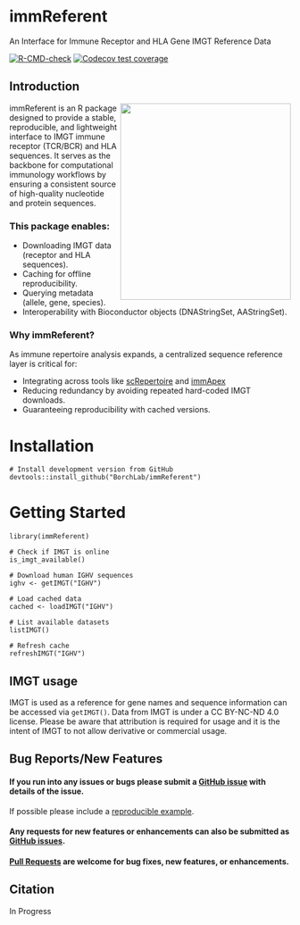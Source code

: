 # immReferent

An Interface for Immune Receptor and HLA Gene IMGT Reference Data

<!-- badges: start -->
[![R-CMD-check](https://github.com/BorchLab/immReferent/actions/workflows/R-CMD-check.yaml/badge.svg)](https://github.com/BorchLab/immReferent/actions/workflows/R-CMD-check.yaml)
[![Codecov test coverage](https://codecov.io/gh/BorchLab/immReferent/graph/badge.svg)](https://app.codecov.io/gh/BorchLab/immReferent)
<!-- badges: end -->

## Introduction 

<img align="right" src="https://github.com/BorchLab/immReferent/blob/main/www/immreferent_hex.png" width="305" height="352">

immReferent is an R package designed to provide a stable, reproducible, and lightweight interface to IMGT immune receptor (TCR/BCR) and HLA sequences.
It serves as the backbone for computational immunology workflows by ensuring a consistent source of high-quality nucleotide and protein sequences.

### This package enables:

* Downloading IMGT data (receptor and HLA sequences).
* Caching for offline reproducibility.
* Querying metadata (allele, gene, species).
* Interoperability with Bioconductor objects (DNAStringSet, AAStringSet).

### Why immReferent?

As immune repertoire analysis expands, a centralized sequence reference layer is critical for:

* Integrating across tools like [scRepertoire](https://github.com/BorchLab/scRepertoire) and [immApex](https://github.com/BorchLab/immApex)
* Reducing redundancy by avoiding repeated hard-coded IMGT downloads.
* Guaranteeing reproducibility with cached versions.

# Installation

```
# Install development version from GitHub
devtools::install_github("BorchLab/immReferent")
```

# Getting Started

```
library(immReferent)

# Check if IMGT is online
is_imgt_available()

# Download human IGHV sequences
ighv <- getIMGT("IGHV")

# Load cached data
cached <- loadIMGT("IGHV")

# List available datasets
listIMGT()

# Refresh cache
refreshIMGT("IGHV")
```

## IMGT usage

IMGT is used as a reference for gene names and sequence information can be accessed via `getIMGT()`. Data from IMGT is under a CC BY-NC-ND 4.0 license. Please be aware that attribution is required for usage and it is the intent of IMGT to not allow derivative or commercial usage.

## Bug Reports/New Features

#### If you run into any issues or bugs please submit a [GitHub issue](https://github.com/BorchLab/immReferent/issues) with details of the issue.

If possible please include a [reproducible example](https://reprex.tidyverse.org/). 

#### Any requests for new features or enhancements can also be submitted as [GitHub issues](https://github.com/BorchLab/immReferent/issues).

#### [Pull Requests](https://github.com/BorchLab/immReferent/pulls) are welcome for bug fixes, new features, or enhancements.

## Citation
In Progress
